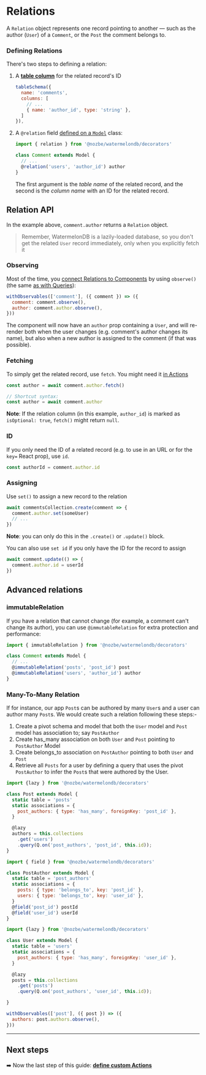 # Relations

A `Relation` object represents one record pointing to another — such as the author (`User`) of a `Comment`, or the `Post` the comment belongs to.

### Defining Relations

There's two steps to defining a relation:

1. A [**table column**](./Schema.md) for the related record's ID

   ```js
   tableSchema({
     name: 'comments',
     columns: [
       // ...
       { name: 'author_id', type: 'string' },
     ]
   }),
   ```
2. A `@relation` field [defined on a `Model`](./Model.md) class:

   ```js
   import { relation } from '@nozbe/watermelondb/decorators'

   class Comment extends Model {
     // ...
     @relation('users', 'author_id') author
   }
   ```

   The first argument is the _table name_ of the related record, and the second is the _column name_ with an ID for the related record.

## Relation API

In the example above, `comment.author` returns a `Relation` object.

> Remember, WatermelonDB is a lazily-loaded database, so you don't get the related `User` record immediately, only when you explicitly fetch it

### Observing

Most of the time, you [connect Relations to Components](./Components.md) by using `observe()` (the same [as with Queries](./Query.md)):

```js
withObservables(['comment'], ({ comment }) => ({
  comment: comment.observe(),
  author: comment.author.observe(),
}))
```

The component will now have an `author` prop containing a `User`, and will re-render both when the user changes (e.g. comment's author changes its name), but also when a new author is assigned to the comment (if that was possible).

### Fetching

To simply get the related record, use `fetch`. You might need it [in Actions](./Actions.md)

```js
const author = await comment.author.fetch()

// Shortcut syntax:
const author = await comment.author
```

**Note**: If the relation column (in this example, `author_id`) is marked as `isOptional: true`, `fetch()` might return `null`.

### ID

If you only need the ID of a related record (e.g. to use in an URL or for the `key=` React prop), use `id`.

```js
const authorId = comment.author.id
```

### Assigning

Use `set()` to assign a new record to the relation

```js
await commentsCollection.create(comment => {
  comment.author.set(someUser)
  // ...
})
```

**Note**: you can only do this in the `.create()` or `.update()` block.

You can also use `set id` if you only have the ID for the record to assign

```js
await comment.update(() => {
  comment.author.id = userId
})
```

## Advanced relations

### immutableRelation

If you have a relation that cannot change (for example, a comment can't change its author), you can use `@immutableRelation` for extra protection and performance:

```js
import { immutableRelation } from '@nozbe/watermelondb/decorators'

class Comment extends Model {
  // ...
  @immutableRelation('posts', 'post_id') post
  @immutableRelation('users', 'author_id') author
}
```

### Many-To-Many Relation

If for instance, our app `Post`s can be authored by many `User`s and a user can author many `Post`s. We would create such a relation following these steps:-

1. Create a pivot schema and model that both the `User` model and `Post` model has association to; say `PostAuthor`
2. Create has_many association on both `User` and `Post` pointing to `PostAuthor` Model
3. Create belongs_to association on `PostAuthor` pointing to both `User` and `Post`
4. Retrieve all `Posts` for a user by defining a query that uses the pivot `PostAuthor` to infer the `Post`s that were authored by the User.

```js
import {lazy } from '@nozbe/watermelondb/decorators'

class Post extends Model {
  static table = 'posts'
  static associations = {
    post_authors: { type: 'has_many', foreignKey: 'post_id' },
  }

  @lazy
  authors = this.collections
    .get('users')
    .query(Q.on('post_authors', 'post_id', this.id));
}
```

```js
import { field } from '@nozbe/watermelondb/decorators'

class PostAuthor extends Model {
  static table = 'post_authors'
  static associations = {
    posts: { type: 'belongs_to', key: 'post_id' },
    users: { type: 'belongs_to', key: 'user_id' },
  }
  @field('post_id') postId
  @field('user_id') userId
}

```

```js
import {lazy } from '@nozbe/watermelondb/decorators'

class User extends Model {
  static table = 'users'
  static associations = {
    post_authors: { type: 'has_many', foreignKey: 'user_id' },
  }

  @lazy
  posts = this.collections
    .get('posts')
    .query(Q.on('post_authors', 'user_id', this.id));

}
```
```js
withObservables(['post'], ({ post }) => ({
  authors: post.authors.observe(),
}))
```

* * *

## Next steps

➡️ Now the last step of this guide: [**define custom Actions**](./Actions.md)
